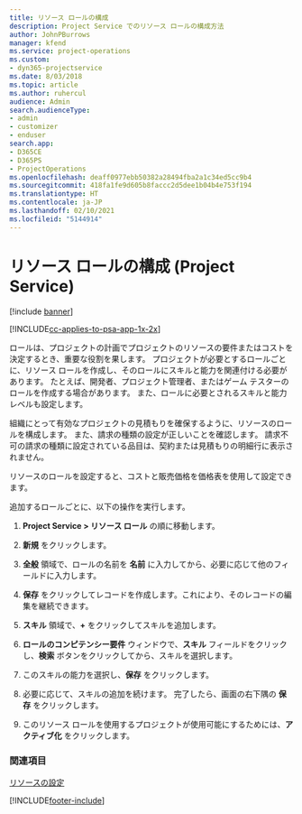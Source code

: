 ```yaml
---
title: リソース ロールの構成
description: Project Service でのリソース ロールの構成方法
author: JohnPBurrows
manager: kfend
ms.service: project-operations
ms.custom:
- dyn365-projectservice
ms.date: 8/03/2018
ms.topic: article
ms.author: ruhercul
audience: Admin
search.audienceType:
- admin
- customizer
- enduser
search.app:
- D365CE
- D365PS
- ProjectOperations
ms.openlocfilehash: deaff0977ebb50382a28494fba2a1c34ed5cc9b4
ms.sourcegitcommit: 418fa1fe9d605b8faccc2d5dee1b04b4e753f194
ms.translationtype: HT
ms.contentlocale: ja-JP
ms.lasthandoff: 02/10/2021
ms.locfileid: "5144914"
---
```

# <a name="configure-resource-roles-project-service"></a>リソース ロールの構成 (Project Service)

[!include [banner](../includes/psa-now-project-operations.md)]

[!INCLUDE[cc-applies-to-psa-app-1x-2x](../includes/cc-applies-to-psa-app-1x-2x.md)]

ロールは、プロジェクトの計画でプロジェクトのリソースの要件またはコストを決定するとき、重要な役割を果します。 プロジェクトが必要とするロールごとに、リソース ロールを作成し、そのロールにスキルと能力を関連付ける必要があります。 たとえば、開発者、プロジェクト管理者、またはゲーム テスターのロールを作成する場合があります。 また、ロールに必要とされるスキルと能力レベルも設定します。  
  
 組織にとって有効なプロジェクトの見積もりを確保するように、リソースのロールを構成します。  また、請求の種類の設定が正しいことを確認します。 請求不可の請求の種類に設定されている品目は、契約または見積もりの明細行に表示されません。  
  
 リソースのロールを設定すると、コストと販売価格を価格表を使用して設定できます。  
  
 追加するロールごとに、以下の操作を実行します。  
  
1.  **Project Service > リソース ロール** の順に移動します。  
  
2.  **新規** をクリックします。  
  
3.  **全般** 領域で、ロールの名前を **名前** に入力してから、必要に応じて他のフィールドに入力します。  
  
4.  **保存** をクリックしてレコードを作成します。これにより、そのレコードの編集を継続できます。  
  
5.  **スキル** 領域で、**+** をクリックしてスキルを追加します。  
  
6.  **ロールのコンピテンシー要件** ウィンドウで、**スキル** フィールドをクリックし、**検索** ボタンをクリックしてから、スキルを選択します。  
  
7.  このスキルの能力を選択し、**保存** をクリックします。  
  
8.  必要に応じて、スキルの追加を続けます。 完了したら、画面の右下隅の **保存** をクリックします。  
  
9. このリソース ロールを使用するプロジェクトが使用可能にするためには、**アクティブ化** をクリックします。  
  
### <a name="see-also"></a>関連項目  
 [リソースの設定](../psa/set-up-resources.md)


[!INCLUDE[footer-include](../includes/footer-banner.md)]